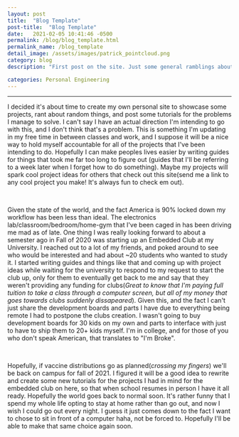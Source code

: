 ```yaml
---
layout: post
title:  "Blog Template"
post-title:  "Blog Template"
date:   2021-02-05 10:41:46 -0500
permalink: /blog/blog_template.html
permalink_name: /blog_template
detail_image: /assets/images/patrick_pointcloud.png
category: blog
description: "First post on the site. Just some general ramblings about why I made this and what I plan to do moving forward."

categories: Personal Engineering
---
```


---
I decided it's about time to create my own personal site to showcase some projects, rant about random things, and post some tutorials for the problems I manage to solve. I can't say I have an actual direction I'm intending to go with this, and I don't think that's a problem. This is something I'm updating in my free time in between classes and work, and I suppose it will be a nice way to hold myself accountable for all of the projects that I've been intending to do. Hopefully I can make peoples lives easier by writing guides for things that took me far too long to figure out (guides that I'll be referring to a week later when I forget how to do something). Maybe my projects will spark cool project ideas for others that check out this site(send me a link to any cool project you make! It's always fun to check em out).

<br>

Given the state of the world, and the fact America is 90% locked down my workflow has been less than ideal. The electronics lab/classroom/bedroom/home-gym that I've been caged in has been driving me mad as of late. One thing I was really looking forward to about a semester ago in Fall of 2020 was starting up an Embedded Club at my University. I reached out to a lot of my friends, and poked around to see who would be interested and had about ~20 students who wanted to study it. I started writing guides and things like that and coming up with project ideas while waiting for the university to respond to my request to start the club up, only for them to eventually get back to me and say that they weren't providing any funding for clubs(*Great to know that I'm paying full tuition to take a class through a computer screen, but all of my money that goes towards clubs suddenly dissapeared*). Given this, and the fact I can't just share the development boards and parts I have due to everything being remote I had to postpone the clubs creation. I wasn't going to buy development boards for 30 kids on my own and parts to interface with just to have to ship them to 20+ kids myself. I'm in college, and for those of you who don't speak American, that translates to "I'm Broke".

<br>

Hopefully, if vaccine distributions go as planned(*crossing my fingers*) we'll be back on campus for fall of 2021. I figured it will be a good idea to rewrite and create some new tutorials for the projects I had in mind for the embedded club on here, so that when school resumes in person I have it all ready. Hopefully the world goes back to normal soon. It's rather funny that I spend my whole life opting to stay at home rather than go out, and now I wish I could go out every night. I guess it just comes down to the fact I want to chose to sit in front of a computer haha, not be forced to. Hopefully I'll be able to make that same choice again soon.

